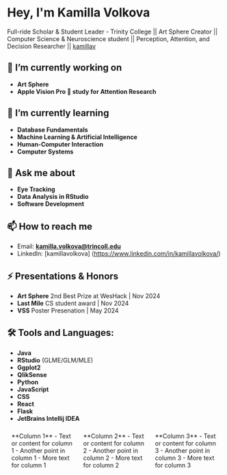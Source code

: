 # Hey, I'm Kamilla Volkova

Full-ride Scholar & Student Leader - Trinity College || Art Sphere Creator || Computer Science & Neuroscience student || Perception, Attention, and Decision Researcher || [kamillav](https://github.com/kamillav)

## 🔭 I’m currently working on
- **Art Sphere**
- **Apple Vision Pro 🍏 study for Attention Research**

## 🌱 I’m currently learning
- **Database Fundamentals**
- **Machine Learning & Artificial Intelligence**
- **Human-Computer Interaction**
- **Computer Systems**

## 💬 Ask me about
- **Eye Tracking**
- **Data Analysis in RStudio**
- **Software Development**

## 📫 How to reach me
- Email: **kamilla.volkova@trincoll.edu**
- LinkedIn: [kamillavolkova] (https://www.linkedin.com/in/kamillavolkova/)

## ⚡ Presentations & Honors
- **Art Sphere** 2nd Best Prize at WesHack | Nov 2024
- **Last Mile** CS student award | Nov 2024
- **VSS** Poster Presenation | May 2024 

## 🛠️ Tools and Languages:
- **Java**
- **RStudio** (GLME/GLM/MLE)
- **Ggplot2**
- **QlikSense**
- **Python**
- **JavaScript**
- **CSS**
- **React**
- **Flask**
- **JetBrains Intellij IDEA**

<div style="display: flex; justify-content: space-between;">
  <div style="width: 30%; padding: 10px;">
    **Column 1**  
    - Text or content for column 1  
    - Another point in column 1  
    - More text for column 1
  </div>

  <div style="width: 30%; padding: 10px;">
    **Column 2**  
    - Text or content for column 2  
    - Another point in column 2  
    - More text for column 2
  </div>

  <div style="width: 30%; padding: 10px;">
    **Column 3**  
    - Text or content for column 3  
    - Another point in column 3  
    - More text for column 3
  </div>
</div>


